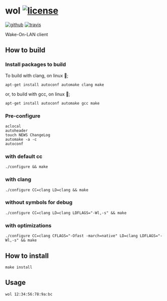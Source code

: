 # wol [![license][license-image]][license-url]

[![github][github-test-image]][github-url] [![travis][travis-image]][travis-url]

Wake-On-LAN client

## How to build

### Install packages to build

To build with clang, on linux :penguin:;

```shell
apt-get install autoconf automake clang make
```

or, to build with gcc, on linux :penguin:;

```shell
apt-get install autoconf automake gcc make
```

### Pre-configure

```shell
aclocal
autoheader
touch NEWS ChangeLog
automake -a -c
autoconf
```

### with default cc

```shell
./configure && make
```

### with clang

```shell
./configure CC=clang LD=clang && make
```

### without symbols for debug

```shell
./configure CC=clang LD=clang LDFLAGS="-Wl,-s" && make
```

### with optimizations

```shell
./configure CC=clang CFLAGS="-Ofast -march=native" LD=clang LDFLAGS="-Wl,-s" && make
```

## How to install

```shell
make install
```

## Usage

```shell
wol 12:34:56:78:9a:bc
```

[github-test-image]:https://img.shields.io/github/workflow/status/kei-g/wol/build/main?label=build&logo=github
[github-url]:https://github.com/kei-g/wol
[license-image]:https://img.shields.io/github/license/kei-g/wol
[license-url]:https://opensource.org/licenses/BSD-3-Clause
[travis-image]:https://img.shields.io/travis/com/kei-g/wol/main?label=build&logo=travis
[travis-url]:https://app.travis-ci.com/kei-g/wol
